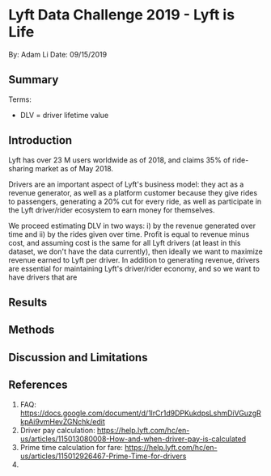 # Lyft Data Challenge 2019 - Lyft is Life
By: Adam Li
Date: 09/15/2019

## Summary


Terms:
* DLV = driver lifetime value

## Introduction
<Insert stats and background about Drivers>
Lyft has over 23 M users worldwide as of 2018, and claims 35% of ride-sharing market as of May 2018. 

Drivers are an important aspect of Lyft's business model: they act as a revenue generator, as well as a platform customer because
they give rides to passengers, generating a 20% cut for every ride, as well as participate in the Lyft driver/rider ecosystem
to earn money for themselves. 

We proceed estimating DLV in two ways: i) by the revenue generated over time and ii) by the rides given over time. Profit is 
equal to revenue minus cost, and assuming cost is the same for all Lyft drivers (at least in this dataset, we don't have the data
currently), then ideally we want to maximize revenue earned to Lyft per driver. In addition to generating revenue,
drivers are essential for maintaining Lyft's driver/rider economy, and so we want to have drivers that are 

## Results


## Methods


## Discussion and Limitations

## References
1. FAQ: https://docs.google.com/document/d/1lrCr1d9DPKukdpsLshmDiVGuzgRkpAi9vmHevZGNchk/edit
2. Driver pay calculation: https://help.lyft.com/hc/en-us/articles/115013080008-How-and-when-driver-pay-is-calculated
3. Prime time calculation for fare: https://help.lyft.com/hc/en-us/articles/115012926467-Prime-Time-for-drivers
4. 
